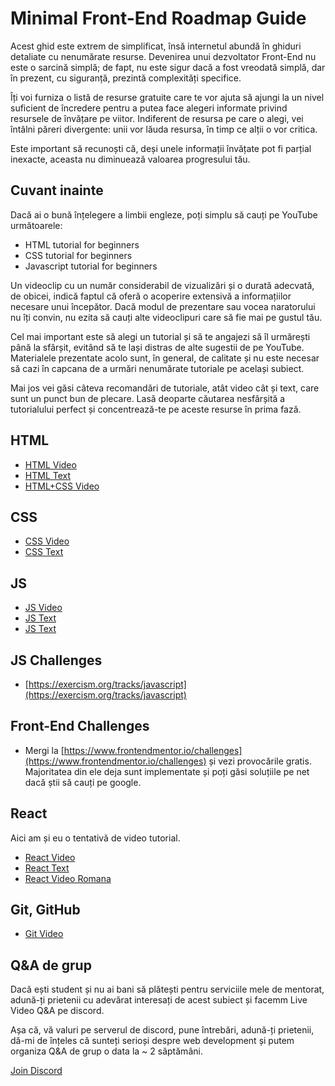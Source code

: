 
# Minimal Front-End Roadmap Guide

Acest ghid este extrem de simplificat, însă internetul abundă în ghiduri detaliate cu nenumărate resurse. Devenirea unui dezvoltator Front-End nu este o sarcină simplă; de fapt, nu este sigur dacă a fost vreodată simplă, dar în prezent, cu siguranță, prezintă complexități specifice. 

Îți voi furniza o listă de resurse gratuite care te vor ajuta să ajungi la un nivel suficient de încredere pentru a putea face alegeri informate privind resursele de învățare pe viitor. Indiferent de resursa pe care o alegi, vei întâlni păreri divergente: unii vor lăuda resursa, în timp ce alții o vor critica. 

Este important să recunoști că, deși unele informații învățate pot fi parțial inexacte, aceasta nu diminuează valoarea progresului tău.

## Cuvant inainte
Dacă ai o bună înțelegere a limbii engleze, poți simplu să cauți pe YouTube următoarele:

- HTML tutorial for beginners
- CSS tutorial for beginners
- Javascript tutorial for beginners
  
Un videoclip cu un număr considerabil de vizualizări și o durată adecvată, de obicei, indică faptul că oferă o acoperire extensivă a informațiilor necesare unui începător. Dacă modul de prezentare sau vocea naratorului nu îți convin, nu ezita să cauți alte videoclipuri care să fie mai pe gustul tău.

Cel mai important este să alegi un tutorial și să te angajezi să îl urmărești până la sfârșit, evitând să te lași distras de alte sugestii de pe YouTube. Materialele prezentate acolo sunt, în general, de calitate și nu este necesar să cazi în capcana de a urmări nenumărate tutoriale pe același subiect.

Mai jos vei găsi câteva recomandări de tutoriale, atât video cât și text, care sunt un punct bun de plecare. Lasă deoparte căutarea nesfârșită a tutorialului perfect și concentrează-te pe aceste resurse în prima fază.

## HTML

- [HTML Video](https://www.youtube.com/watch?v=kUMe1FH4CHE)
- [HTML Text](https://www.codecademy.com/learn/learn-html/modules/learn-html-elements/cheatsheet)
- [HTML+CSS Video](https://www.youtube.com/watch?v=G3e-cpL7ofc)

## CSS

- [CSS Video](https://www.youtube.com/watch?v=OXGznpKZ_sA)
- [CSS Text](https://web.dev/learn/css)

## JS

- [JS Video](https://www.youtube.com/watch?v=SBmSRK3feww)
- [JS Text](https://javascript.info)
- [JS Text](https://exercism.org/tracks/javascript/concepts)

## JS Challenges

- [https://exercism.org/tracks/javascript](https://exercism.org/tracks/javascript)

## Front-End Challenges

- Mergi la [https://www.frontendmentor.io/challenges](https://www.frontendmentor.io/challenges) și vezi provocările gratis. Majoritatea din ele deja sunt implementate și poți găsi soluțiile pe net dacă știi să cauți pe google.

## React

Aici am și eu o tentativă de video tutorial.

- [React Video](https://www.youtube.com/watch?v=bMknfKXIFA8)
- [React Text](https://react.dev/learn)
- [React Video Romana](https://youtube.com/playlist?list=PLZuysB_DjFARX5kWZGu8hvBbmw-3VWd8w&si=A-tSbEG8wGKBF4e5)

## Git, GitHub

- [Git Video](https://www.youtube.com/watch?v=AdzKzlp66sQ)

## Q&A de grup

Dacă ești student și nu ai bani să plătești pentru serviciile mele de mentorat, adună-ți prietenii cu adevărat interesați de acest subiect și facemm Live Video Q&A pe discord.

Așa că, vă valuri pe serverul de discord, pune întrebări, adună-ți prietenii, dă-mi de înțeles că sunteți serioși despre web development și putem organiza Q&A de grup o data la ~ 2 săptămâni.

[Join Discord](https://discord.gg/uUMyHWHuHJ)